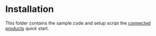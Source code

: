 Installation
============================

This folder contains the sample code and setup script the [connected products](https://dashboard-test.evrythng.net/documentation/quickstart/connected-products) quick start.
  
